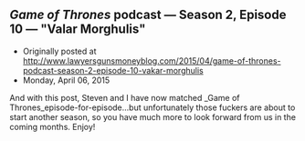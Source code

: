 ## <em>Game of Thrones</em> podcast — Season 2, Episode 10 — "Valar Morghulis"

 * Originally posted at http://www.lawyersgunsmoneyblog.com/2015/04/game-of-thrones-podcast-season-2-episode-10-vakar-morghulis
 * Monday, April 06, 2015

And with this post, Steven and I have now matched _Game of Thrones_episode-for-episode...but unfortunately those fuckers are about to start another season, so you have much more to look forward from us in the coming months. Enjoy!